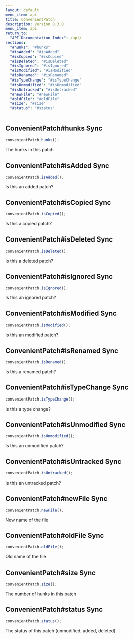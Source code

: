 ```yaml
---
layout: default
menu_item: api
title: ConvenientPatch
description: Version 0.3.0
menu_item: api
return_to:
  "API Documentation Index": /api/
sections:
  "#hunks": "#hunks"
  "#isAdded": "#isAdded"
  "#isCopied": "#isCopied"
  "#isDeleted": "#isDeleted"
  "#isIgnored": "#isIgnored"
  "#isModified": "#isModified"
  "#isRenamed": "#isRenamed"
  "#isTypeChange": "#isTypeChange"
  "#isUnmodified": "#isUnmodified"
  "#isUntracked": "#isUntracked"
  "#newFile": "#newFile"
  "#oldFile": "#oldFile"
  "#size": "#size"
  "#status": "#status"
---
```


## <a name="hunks"></a><span>ConvenientPatch#</span>hunks <span class="tags"><span class="sync">Sync</span></span>

```js
convenientPatch.hunks();
```

The hunks in this patch

## <a name="isAdded"></a><span>ConvenientPatch#</span>isAdded <span class="tags"><span class="sync">Sync</span></span>

```js
convenientPatch.isAdded();
```

Is this an added patch?

## <a name="isCopied"></a><span>ConvenientPatch#</span>isCopied <span class="tags"><span class="sync">Sync</span></span>

```js
convenientPatch.isCopied();
```

Is this a copied patch?

## <a name="isDeleted"></a><span>ConvenientPatch#</span>isDeleted <span class="tags"><span class="sync">Sync</span></span>

```js
convenientPatch.isDeleted();
```

Is this a deleted patch?

## <a name="isIgnored"></a><span>ConvenientPatch#</span>isIgnored <span class="tags"><span class="sync">Sync</span></span>

```js
convenientPatch.isIgnored();
```

Is this an ignored patch?

## <a name="isModified"></a><span>ConvenientPatch#</span>isModified <span class="tags"><span class="sync">Sync</span></span>

```js
convenientPatch.isModified();
```

Is this an modified patch?

## <a name="isRenamed"></a><span>ConvenientPatch#</span>isRenamed <span class="tags"><span class="sync">Sync</span></span>

```js
convenientPatch.isRenamed();
```

Is this a renamed patch?

## <a name="isTypeChange"></a><span>ConvenientPatch#</span>isTypeChange <span class="tags"><span class="sync">Sync</span></span>

```js
convenientPatch.isTypeChange();
```

Is this a type change?

## <a name="isUnmodified"></a><span>ConvenientPatch#</span>isUnmodified <span class="tags"><span class="sync">Sync</span></span>

```js
convenientPatch.isUnmodified();
```

Is this an unmodified patch?

## <a name="isUntracked"></a><span>ConvenientPatch#</span>isUntracked <span class="tags"><span class="sync">Sync</span></span>

```js
convenientPatch.isUntracked();
```

Is this an untracked patch?

## <a name="newFile"></a><span>ConvenientPatch#</span>newFile <span class="tags"><span class="sync">Sync</span></span>

```js
convenientPatch.newFile();
```

New name of the file

## <a name="oldFile"></a><span>ConvenientPatch#</span>oldFile <span class="tags"><span class="sync">Sync</span></span>

```js
convenientPatch.oldFile();
```

Old name of the file

## <a name="size"></a><span>ConvenientPatch#</span>size <span class="tags"><span class="sync">Sync</span></span>

```js
convenientPatch.size();
```

The number of hunks in this patch

## <a name="status"></a><span>ConvenientPatch#</span>status <span class="tags"><span class="sync">Sync</span></span>

```js
convenientPatch.status();
```

The status of this patch (unmodified, added, deleted)

